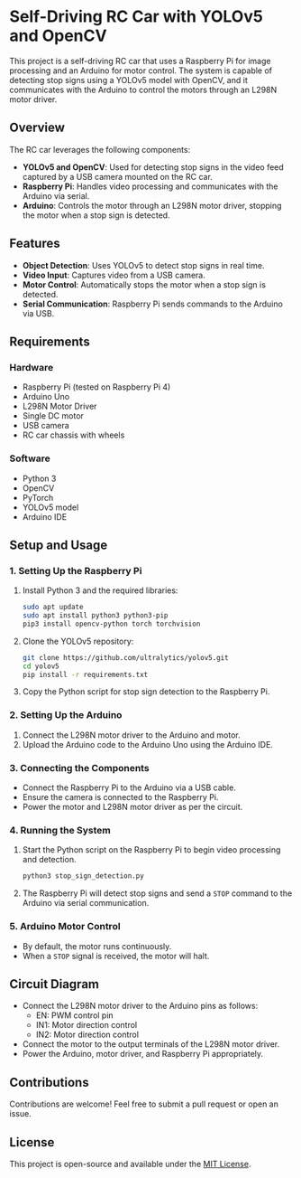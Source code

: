 # Self-Driving RC Car with YOLOv5 and OpenCV

This project is a self-driving RC car that uses a Raspberry Pi for image processing and an Arduino for motor control. The system is capable of detecting stop signs using a YOLOv5 model with OpenCV, and it communicates with the Arduino to control the motors through an L298N motor driver.

## Overview
The RC car leverages the following components:
- **YOLOv5 and OpenCV**: Used for detecting stop signs in the video feed captured by a USB camera mounted on the RC car.
- **Raspberry Pi**: Handles video processing and communicates with the Arduino via serial.
- **Arduino**: Controls the motor through an L298N motor driver, stopping the motor when a stop sign is detected.

## Features
- **Object Detection**: Uses YOLOv5 to detect stop signs in real time.
- **Video Input**: Captures video from a USB camera.
- **Motor Control**: Automatically stops the motor when a stop sign is detected.
- **Serial Communication**: Raspberry Pi sends commands to the Arduino via USB.

## Requirements
### Hardware
- Raspberry Pi (tested on Raspberry Pi 4)
- Arduino Uno
- L298N Motor Driver
- Single DC motor
- USB camera
- RC car chassis with wheels

### Software
- Python 3
- OpenCV
- PyTorch
- YOLOv5 model
- Arduino IDE

## Setup and Usage

### 1. Setting Up the Raspberry Pi
1. Install Python 3 and the required libraries:
   ```bash
   sudo apt update
   sudo apt install python3 python3-pip
   pip3 install opencv-python torch torchvision
   ```
2. Clone the YOLOv5 repository:
   ```bash
   git clone https://github.com/ultralytics/yolov5.git
   cd yolov5
   pip install -r requirements.txt
   ```
3. Copy the Python script for stop sign detection to the Raspberry Pi.

### 2. Setting Up the Arduino
1. Connect the L298N motor driver to the Arduino and motor.
2. Upload the Arduino code to the Arduino Uno using the Arduino IDE.

### 3. Connecting the Components
- Connect the Raspberry Pi to the Arduino via a USB cable.
- Ensure the camera is connected to the Raspberry Pi.
- Power the motor and L298N motor driver as per the circuit.

### 4. Running the System
1. Start the Python script on the Raspberry Pi to begin video processing and detection.
   ```bash
   python3 stop_sign_detection.py
   ```
2. The Raspberry Pi will detect stop signs and send a `STOP` command to the Arduino via serial communication.

### 5. Arduino Motor Control
- By default, the motor runs continuously.
- When a `STOP` signal is received, the motor will halt.

## Circuit Diagram
- Connect the L298N motor driver to the Arduino pins as follows:
  - EN: PWM control pin
  - IN1: Motor direction control
  - IN2: Motor direction control
- Connect the motor to the output terminals of the L298N motor driver.
- Power the Arduino, motor driver, and Raspberry Pi appropriately.

## Contributions
Contributions are welcome! Feel free to submit a pull request or open an issue.

## License
This project is open-source and available under the [MIT License](LICENSE).

